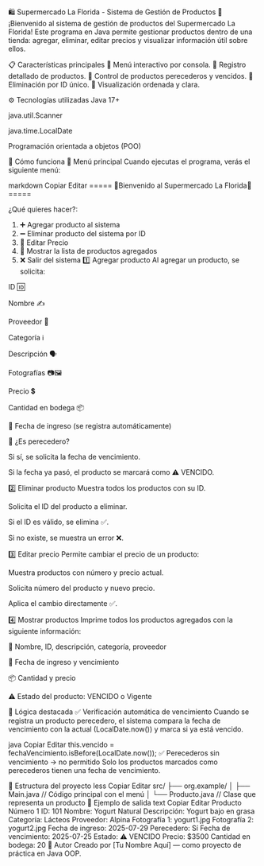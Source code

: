 🛍️ Supermercado La Florida - Sistema de Gestión de Productos 🛒
¡Bienvenido al sistema de gestión de productos del Supermercado La Florida!
Este programa en Java permite gestionar productos dentro de una tienda: agregar, eliminar, editar precios y visualizar información útil sobre ellos.

📋 Características principales
🔹 Menú interactivo por consola.
🔹 Registro detallado de productos.
🔹 Control de productos perecederos y vencidos.
🔹 Eliminación por ID único.
🔹 Visualización ordenada y clara.

⚙️ Tecnologías utilizadas
Java 17+

java.util.Scanner

java.time.LocalDate

Programación orientada a objetos (POO)

🚀 Cómo funciona
📌 Menú principal
Cuando ejecutas el programa, verás el siguiente menú:

markdown
Copiar
Editar
===== 👋Bienvenido al Supermercado La Florida👋 =====

¿Qué quieres hacer?: 
  1. ➕ Agregar producto al sistema
  2. ➖ Eliminar producto del sistema por ID
  3. 💱 Editar Precio
  4. 👀 Mostrar la lista de productos agregados
  5. ❌ Salir del sistema
1️⃣ Agregar producto
Al agregar un producto, se solicita:

ID 🆔

Nombre ✍️

Proveedor 🚚

Categoría ℹ️

Descripción 🗣️

Fotografías 📷🖼️

Precio 💲

Cantidad en bodega 📦

📅 Fecha de ingreso (se registra automáticamente)

🍎 ¿Es perecedero?

Si sí, se solicita la fecha de vencimiento.

Si la fecha ya pasó, el producto se marcará como ⚠️ VENCIDO.

2️⃣ Eliminar producto
Muestra todos los productos con su ID.

Solicita el ID del producto a eliminar.

Si el ID es válido, se elimina ✅.

Si no existe, se muestra un error ❌.

3️⃣ Editar precio
Permite cambiar el precio de un producto:

Muestra productos con número y precio actual.

Solicita número del producto y nuevo precio.

Aplica el cambio directamente ✅.

4️⃣ Mostrar productos
Imprime todos los productos agregados con la siguiente información:

📄 Nombre, ID, descripción, categoría, proveedor

📅 Fecha de ingreso y vencimiento

📦 Cantidad y precio

⚠️ Estado del producto: VENCIDO o Vigente

🧠 Lógica destacada
✅ Verificación automática de vencimiento
Cuando se registra un producto perecedero, el sistema compara la fecha de vencimiento con la actual (LocalDate.now()) y marca si ya está vencido.

java
Copiar
Editar
this.vencido = fechaVencimiento.isBefore(LocalDate.now());
✅ Perecederos sin vencimiento → no permitido
Solo los productos marcados como perecederos tienen una fecha de vencimiento.

📂 Estructura del proyecto
less
Copiar
Editar
src/
├── org.example/
│   ├── Main.java         // Código principal con el menú
│   └── Producto.java     // Clase que representa un producto
📸 Ejemplo de salida
text
Copiar
Editar
Producto Número 1
ID: 101
Nombre: Yogurt Natural
Descripción: Yogurt bajo en grasa
Categoría: Lácteos
Proveedor: Alpina
Fotografía 1: yogurt1.jpg
Fotografía 2: yogurt2.jpg
Fecha de ingreso: 2025-07-29
Perecedero: Sí
Fecha de vencimiento: 2025-07-25
Estado: ⚠️ VENCIDO
Precio: $3500
Cantidad en bodega: 20
🙌 Autor
Creado por [Tu Nombre Aquí] — como proyecto de práctica en Java OOP.
